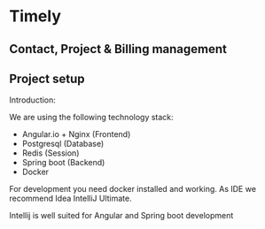 # Timely

## Contact, Project & Billing management

## Project setup


Introduction:

We are using the following technology stack:

- Angular.io + Nginx (Frontend)
- Postgresql (Database)
- Redis (Session)
- Spring boot (Backend)
- Docker

For development you need docker installed and working. As IDE we recommend Idea IntelliJ Ultimate.

Intellij is well suited for Angular and Spring boot development


